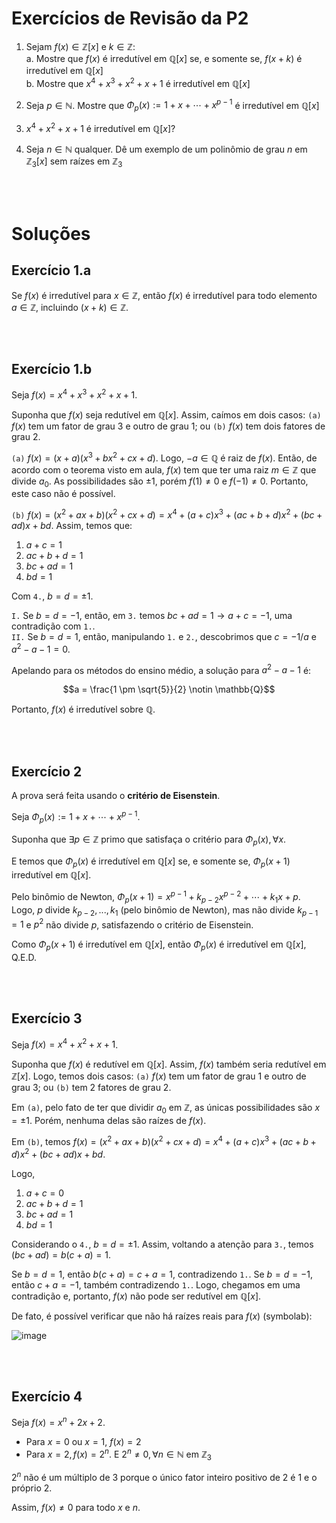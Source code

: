 # Exercícios de Revisão da P2

1. Sejam $f(x) \in \mathbb{Z}[x]$ e $k \in \mathbb{Z}$: <br>
    a. Mostre que $f(x)$ é irredutível em $\mathbb{Q}[x]$ se, e somente se, $f(x + k)$ é irredutível em $\mathbb{Q}[x]$ <br>
    b. Mostre que $x^4 + x^3 + x^2 + x + 1$ é irredutível em $\mathbb{Q}[x]$

2. Seja $p \in \mathbb{N}$. Mostre que $\Phi_p(x) := 1+x+\cdots + x^{p-1}$ é irredutível em $\mathbb{Q}[x]$
3. $x^4 + x^2 + x + 1$ é irredutível em $\mathbb{Q}[x]$?
4. Seja $n \in \mathbb{N}$ qualquer. Dê um exemplo de um polinômio de grau $n$ em $\mathbb{Z}_3[x]$ sem raízes em $\mathbb{Z}_3$


<br>
<br>

# Soluções

## Exercício 1.a

Se $f(x)$ é irredutível para $x \in \mathbb{Z}$, então $f(x)$ é irredutível para todo elemento $a \in \mathbb{Z}$, incluindo $(x + k) \in \mathbb{Z}$.

<br>
<br>

## Exercício 1.b

Seja $f(x) = x^4 + x^3 + x^2 + x + 1$.

Suponha que $f(x)$ seja redutível em $\mathbb{Q}[x]$. Assim, caímos em dois casos: `(a)` $f(x)$ tem um fator de grau 3 e outro de grau 1; ou `(b)` $f(x)$ tem dois fatores de grau 2.

`(a)` $f(x) = (x + a)(x^3 + bx^2 + cx + d)$. Logo, $-a \in \mathbb{Q}$ é raiz de $f(x)$. Então, de acordo com o teorema visto em aula, $f(x)$ tem que ter uma raiz $m \in \mathbb{Z}$ que divide $a_0$. As possibilidades são $\pm 1$, porém $f(1) \neq 0$ e $f(-1) \neq 0$. Portanto, este caso não é possível.

`(b)` $f(x) = (x^2 + ax + b)(x^2 + cx + d) = x^4 + (a+c)x^3 + (ac + b + d)x^2 + (bc + ad)x + bd$. Assim, temos que:

1. $a + c = 1$
2. $ac + b + d = 1$
3. $bc + ad = 1$
4. $bd = 1$

Com `4.`, $b = d = \pm 1$.

`I.` Se $b = d = -1$, então, em `3.` temos $bc + ad = 1 \rightarrow a + c = -1$, uma contradição com `1.`. <br>
`II.` Se $b = d = 1$, então, manipulando `1.` e `2.`, descobrimos que $c = -1/a$ e $a^2 - a - 1 = 0$.

Apelando para os métodos do ensino médio, a solução para $a^2 - a - 1$ é:

```math
a = \frac{1 \pm \sqrt{5}}{2} \notin \mathbb{Q}
```

Portanto, $f(x)$ é irredutível sobre $\mathbb{Q}$.

<br>
<br>

## Exercício 2

A prova será feita usando o **critério de Eisenstein**.

Seja $\Phi_p(x) := 1+x+\cdots + x^{p-1}$.

Suponha que $\exists p \in \mathbb{Z}$ primo que satisfaça o critério para $\Phi_p(x), \forall x$.

E temos que $\Phi_{p}(x)$ é irredutível em $\mathbb{Q}[x]$ se, e somente se, $\Phi_{p}(x+1)$ irredutível em $\mathbb{Q}[x]$.

Pelo binômio de Newton, $\Phi_{p}(x+1) = x^{p-1} + k_{p-2}x^{p-2} + \cdots + k_{1}x + p$. Logo, $p$ divide $k_{p-2}, ..., k_{1}$ (pelo binômio de Newton), mas não divide $k_{p-1} = 1$ e $p^2$ não divide $p$, satisfazendo o critério de Eisenstein.

Como $\Phi_{p}(x+1)$ é irredutível em $\mathbb{Q}[x]$, então $\Phi_{p}(x)$ é irredutível em $\mathbb{Q}[x]$, Q.E.D.



<br>
<br>

## Exercício 3

Seja $f(x) = x^4 + x^2 + x + 1$.

Suponha que $f(x)$ é redutível em $\mathbb{Q}[x]$. Assim, $f(x)$ também seria redutível em $\mathbb{Z}[x]$. Logo, temos dois casos: `(a)` $f(x)$ tem um fator de grau 1 e outro de grau 3; ou `(b)` tem 2 fatores de grau 2.

Em `(a)`, pelo fato de ter que dividir $a_0$ em $\mathbb{Z}$, as únicas possibilidades são $x = \pm 1$. Porém, nenhuma delas são raízes de $f(x)$.

Em `(b)`, temos $f(x) = (x^2 + ax + b)(x^2 + cx + d) = x^4 + (a+c)x^3 + (ac + b + d)x^2 + (bc + ad)x + bd$.

Logo,

1. $a + c = 0$
2. $ac + b + d = 1$
3. $bc + ad = 1$
4. $bd = 1$

Considerando o `4.`, $b = d = \pm 1$. Assim, voltando a atenção para `3.`, temos $(bc + ad) = b(c + a) = 1$.

Se $b = d = 1$, então $b(c + a) = c + a = 1$, contradizendo `1.`. Se $b = d = -1$, então $c + a = -1$, também contradizendo `1.`. Logo, chegamos em uma contradição e, portanto, $f(x)$ não pode ser redutível em $\mathbb{Q}[x]$.

De fato, é possível verificar que não há raízes reais para $f(x)$ (symbolab):

![image](https://user-images.githubusercontent.com/23441506/206942274-da82a6c4-e7bd-4f1c-a74f-9ace06a423be.png)

<br>
<br>

## Exercício 4

Seja $f(x) = x^n + 2x + 2$.

- Para $x = 0$ ou $x = 1$, $f(x) = 2$
- Para $x = 2, f(x) = 2^n$. E $2^n \neq 0, \forall n \in \mathbb{N}$ em $\mathbb{Z}_3$

$2^n$ não é um múltiplo de 3 porque o único fator inteiro positivo de 2 é 1 e o próprio 2.

Assim, $f(x) \neq 0$ para todo $x$ e $n$.
